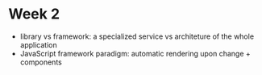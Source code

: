 # Week 2

- library vs framework: a specialized service vs architeture of the whole application
- JavaScript framework paradigm: automatic rendering upon change + components
